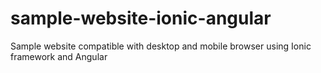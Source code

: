 # sample-website-ionic-angular
Sample website compatible with desktop and mobile browser using Ionic framework and Angular
